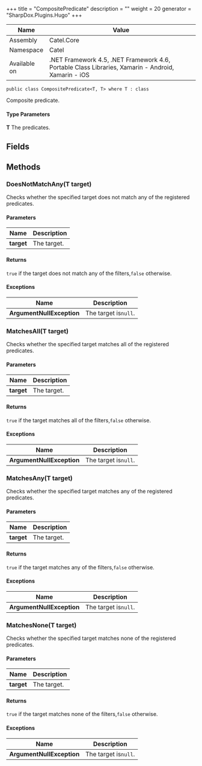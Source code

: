 

+++
title = "CompositePredicate" 
description = ""
weight = 20
generator = "SharpDox.Plugins.Hugo"
+++

Name|Value
---|---
Assembly|Catel.Core
Namespace|Catel
Available on|.NET Framework 4.5, .NET Framework 4.6, Portable Class Libraries, Xamarin - Android, Xamarin - iOS

```
public class CompositePredicate<T, T> where T : class 
```

Composite predicate.

#### Type Parameters

**T**
The predicates.

## Fields

## Methods

### DoesNotMatchAny(T target)

Checks whether the specified target does not match any of the registered predicates.

#### Parameters

Name|Description
---|---
**target**|The target.

#### Returns

`true` if the target does not match any of the filters,`false` otherwise.

#### Exceptions

Name|Description
---|---
**ArgumentNullException**|The target is`null`.

### MatchesAll(T target)

Checks whether the specified target matches all of the registered predicates.

#### Parameters

Name|Description
---|---
**target**|The target.

#### Returns

`true` if the target matches all of the filters,`false` otherwise.

#### Exceptions

Name|Description
---|---
**ArgumentNullException**|The target is`null`.

### MatchesAny(T target)

Checks whether the specified target matches any of the registered predicates.

#### Parameters

Name|Description
---|---
**target**|The target.

#### Returns

`true` if the target matches any of the filters,`false` otherwise.

#### Exceptions

Name|Description
---|---
**ArgumentNullException**|The target is`null`.

### MatchesNone(T target)

Checks whether the specified target matches none of the registered predicates.

#### Parameters

Name|Description
---|---
**target**|The target.

#### Returns

`true` if the target matches none of the filters,`false` otherwise.

#### Exceptions

Name|Description
---|---
**ArgumentNullException**|The target is`null`.

